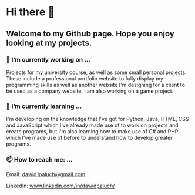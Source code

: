 # Hi there 👋
## Welcome to my Github page. Hope you enjoy looking at my projects.

### 🔭 I’m currently working on ...
Projects for my university course, as well as some small personal projects. These include a professional portfolio website to fully display my programming skills as well as another website I'm designing for a client to be used as a company website. I am also working on a game project. 

### 🌱 I’m currently learning ...
I'm developing on the knowledge that I've got for Python, Java, HTML, CSS and JavaScript which I've already made use of to work on projects and create programs, but I'm also learning how to make use of C# and PHP which I've made use of before to understand how to develop greater programs. 

### 📫 How to reach me: ...
Email: dawid1paluch@gmail.com

LinkedIn: www.linkedin.com/in/dawidpaluch/
<!--
**dawid-paluch/dawid-paluch** is a ✨ _special_ ✨ repository because its `README.md` (this file) appears on your GitHub profile.

Here are some ideas to get you started:

- 🔭 I’m currently working on ... /
- 🌱 I’m currently learning ... /
- 👯 I’m looking to collaborate on ...
- 🤔 I’m looking for help with ...
- 💬 Ask me about ...
- 📫 How to reach me: ...
- 😄 Pronouns: ...
- ⚡ Fun fact: ...
-->
